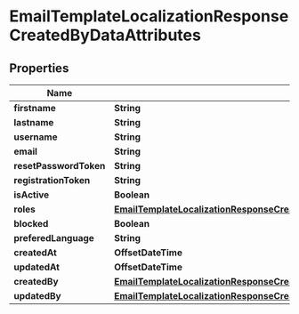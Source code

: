 

# EmailTemplateLocalizationResponseCreatedByDataAttributes


## Properties

| Name | Type | Description | Notes |
|------------ | ------------- | ------------- | -------------|
|**firstname** | **String** |  |  [optional] |
|**lastname** | **String** |  |  [optional] |
|**username** | **String** |  |  [optional] |
|**email** | **String** |  |  [optional] |
|**resetPasswordToken** | **String** |  |  [optional] |
|**registrationToken** | **String** |  |  [optional] |
|**isActive** | **Boolean** |  |  [optional] |
|**roles** | [**EmailTemplateLocalizationResponseCreatedByDataAttributesRoles**](EmailTemplateLocalizationResponseCreatedByDataAttributesRoles.md) |  |  [optional] |
|**blocked** | **Boolean** |  |  [optional] |
|**preferedLanguage** | **String** |  |  [optional] |
|**createdAt** | **OffsetDateTime** |  |  [optional] |
|**updatedAt** | **OffsetDateTime** |  |  [optional] |
|**createdBy** | [**EmailTemplateLocalizationResponseCreatedByDataAttributesRolesDataInnerAttributesPermissionsDataInnerAttributesRole**](EmailTemplateLocalizationResponseCreatedByDataAttributesRolesDataInnerAttributesPermissionsDataInnerAttributesRole.md) |  |  [optional] |
|**updatedBy** | [**EmailTemplateLocalizationResponseCreatedByDataAttributesRolesDataInnerAttributesPermissionsDataInnerAttributesRole**](EmailTemplateLocalizationResponseCreatedByDataAttributesRolesDataInnerAttributesPermissionsDataInnerAttributesRole.md) |  |  [optional] |



